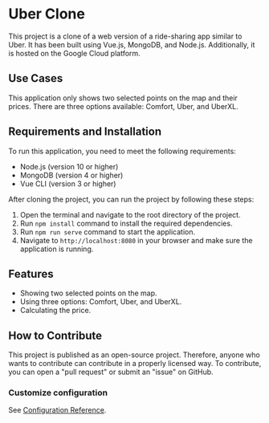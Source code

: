 # Uber Clone

This project is a clone of a web version of a ride-sharing app similar to Uber. It has been built using Vue.js, MongoDB, and Node.js. Additionally, it is hosted on the Google Cloud platform.

## Use Cases

This application only shows two selected points on the map and their prices. There are three options available: Comfort, Uber, and UberXL.

## Requirements and Installation

To run this application, you need to meet the following requirements:

- Node.js (version 10 or higher)
- MongoDB (version 4 or higher)
- Vue CLI (version 3 or higher)

After cloning the project, you can run the project by following these steps:

1. Open the terminal and navigate to the root directory of the project.
2. Run `npm install` command to install the required dependencies.
3. Run `npm run serve` command to start the application.
4. Navigate to `http://localhost:8080` in your browser and make sure the application is running.

## Features

- Showing two selected points on the map.
- Using three options: Comfort, Uber, and UberXL.
- Calculating the price.

## How to Contribute

This project is published as an open-source project. Therefore, anyone who wants to contribute can contribute in a properly licensed way. To contribute, you can open a "pull request" or submit an "issue" on GitHub.

### Customize configuration
See [Configuration Reference](https://cli.vuejs.org/config/).

